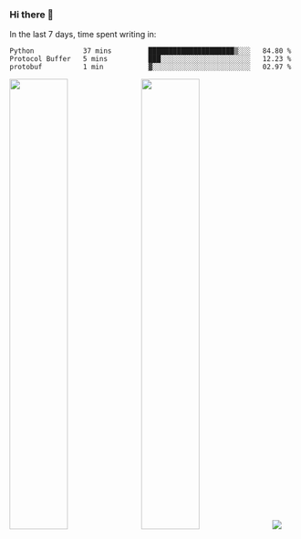 ### Hi there 👋

In the last 7 days, time spent writing in:

<!--START_SECTION:waka-->

```text
Python            37 mins         █████████████████████▒░░░   84.80 %
Protocol Buffer   5 mins          ███░░░░░░░░░░░░░░░░░░░░░░   12.23 %
protobuf          1 min           ▓░░░░░░░░░░░░░░░░░░░░░░░░   02.97 %
```

<!--END_SECTION:waka-->

<img src="https://wakatime.com/share/@jimtje/5d0c92de-08f8-4a72-8f2f-6a9693d1e318.svg" width=45% height=45%> <img src="https://wakatime.com/share/@jimtje/501498ae-bda5-4da7-a89d-b40bcdd5556d.svg" width=45% height=45%>
![](https://hit.yhype.me/github/profile?user_id=43537315)
